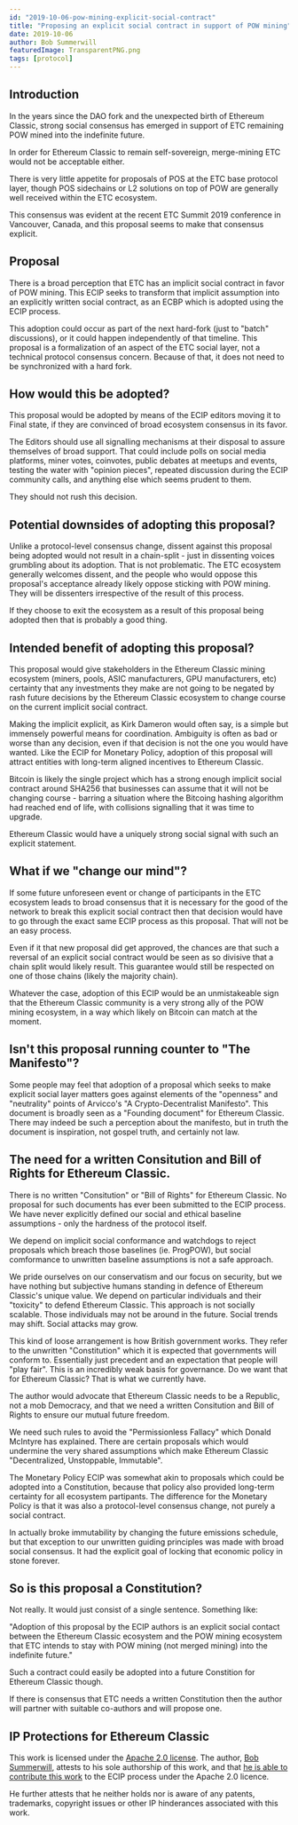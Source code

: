 ```yaml
---
id: "2019-10-06-pow-mining-explicit-social-contract"
title: "Proposing an explicit social contract in support of POW mining"
date: 2019-10-06
author: Bob Summerwill
featuredImage: TransparentPNG.png
tags: [protocol]
---
```


## Introduction

In the years since the DAO fork and the unexpected
birth of Ethereum Classic, strong social
consensus has emerged in support of ETC remaining
POW mined into the indefinite future.

In order for Ethereum Classic to remain
self-sovereign, merge-mining ETC would not be
acceptable either.

There is very little appetite for proposals of
POS at the ETC base protocol layer, though POS
sidechains or L2 solutions on top of POW are
generally well received within the ETC ecosystem.

This consensus was evident at the recent ETC Summit
2019 conference in Vancouver, Canada, and this
proposal seems to make that consensus explicit.

## Proposal

There is a broad perception that ETC has an implicit
social contract in favor of POW mining. This ECIP
seeks to transform that implicit assumption into
an explicitly written social contract, as an
ECBP which is adopted using the ECIP process.

This adoption could occur as part of the next
hard-fork (just to "batch" discussions), or it could
happen independently of that timeline. This
proposal is a formalization of an aspect of the
ETC social layer, not a technical protocol consensus
concern. Because of that, it does not need to be
synchronized with a hard fork.

## How would this be adopted?

This proposal would be adopted by means of the ECIP
editors moving it to Final state, if they are
convinced of broad ecosystem consensus in its
favor.

The Editors should use all signalling
mechanisms at their disposal to assure themselves
of broad support. That could include polls on social
media platforms, miner votes, coinvotes, public debates at meetups and events, testing the water
with "opinion pieces", repeated discussion during
the ECIP community calls, and anything else which seems prudent to them.

They should not rush this decision.

## Potential downsides of adopting this proposal?

Unlike a protocol-level consensus change,
dissent against this proposal being adopted would
not result in a chain-split - just in dissenting
voices grumbling about its adoption. That is not
problematic. The ETC ecosystem generally welcomes
dissent, and the people who would oppose this
proposal's acceptance already likely oppose
sticking with POW mining. They will be dissenters
irrespective of the result of this process.

If they choose to exit the ecosystem as a result
of this proposal being adopted then that is probably
a good thing.

## Intended benefit of adopting this proposal?

This proposal would give stakeholders in the Ethereum
Classic mining ecosystem (miners, pools, ASIC manufacturers, GPU manufacturers, etc) certainty
that any investments they make are not going to be
negated by rash future decisions by the Ethereum
Classic ecosystem to change course on the current
implicit social contract.

Making the implicit explicit, as Kirk Dameron
would often say, is a simple but immensely
powerful means for coordination.
Ambiguity is often as bad or worse than any decision,
even if that decision is not the one you would have
wanted. Like the ECIP for Monetary Policy, adoption
of this proposal will attract entities with long-term
aligned incentives to Ethereum Classic.

Bitcoin is likely the single project which has
a strong enough implicit social contract around
SHA256 that businesses can assume that it will not
be changing course - barring a situation where the
Bitcoing hashing algorithm had reached end of life,
with collisions signalling that it was time to
upgrade.

Ethereum Classic would have a uniquely strong social
signal with such an explicit statement.

## What if we "change our mind"?

If some future unforeseen event or change of
participants in the ETC ecosystem leads to broad
consensus that it is necessary for the good of the
network to break this explicit social contract then
that decision would have to go through the exact
same ECIP process as this proposal. That will
not be an easy process.

Even if it that new proposal did get approved,
the chances are that such a reversal of an
explicit social contract would be seen as so
divisive that a chain split would likely result.
This guarantee would still be respected on one of those chains (likely the majority chain).

Whatever the case, adoption of this ECIP would be
an unmistakeable sign that the Ethereum Classic
community is a very strong ally of the POW mining
ecosystem, in a way which likely on Bitcoin can
match at the moment.

## Isn't this proposal running counter to "The Manifesto"?

Some people may feel that adoption of a proposal
which seeks to make explicit social layer matters
goes against elements of the "openness"
and "neutrality" points of Arvicco's "A
Crypto-Decentralist Manifesto". This document
is broadly seen as a "Founding document" for
Ethereum Classic. There may indeed be such a perception about the manifesto, but in truth
the document is inspiration, not gospel truth,
and certainly not law.

## The need for a written Consitution and Bill of Rights for Ethereum Classic.

There is no written "Consitution" or "Bill of
Rights" for Ethereum Classic. No proposal for
such documents has ever been submitted to
the ECIP process. We have never explicitly
defined our social and ethical baseline
assumptions - only the hardness of
the protocol itself.

We depend on implicit social conformance and
watchdogs to reject proposals which breach those
baselines (ie. ProgPOW), but social comformance
to unwritten baseline assumptions is not a
safe approach.

We pride ourselves on our conservatism
and our focus on security, but we have nothing
but subjective humans standing in defence of Ethereum
Classic's unique value. We depend on particular
individuals and their "toxicity" to defend
Ethereum Classic. This approach is not socially
scalable. Those individuals may not be around
in the future. Social trends may shift.
Social attacks may grow.

This kind of loose arrangement is how British
government works. They refer to the unwritten
"Constitution" which it is expected that governments
will conform to. Essentially just precedent and
an expectation that people will "play fair".
This is an incredibly weak basis for governance.
Do we want that for Ethereum Classic?
That is what we currently have.

The author would advocate that Ethereum Classic
needs to be a Republic, not a mob Democracy, and
that we need a written Consitution and Bill of
Rights to ensure our mutual future freedom.

We need such rules to avoid the "Permissionless
Fallacy" which Donald McIntyre has explained.
There are certain proposals which would undermine
the very shared assumptions which make Ethereum
Classic "Decentralized, Unstoppable, Immutable".

The Monetary Policy ECIP was somewhat akin to
proposals which could be adopted into a
Constitution, because that policy also provided
long-term certainty for all ecosystem partipants.
The difference for the Monetary Policy is that
it was also a protocol-level consensus change,
not purely a social contract.

In actually broke immutability by changing the
future emissions schedule, but that exception
to our unwritten guiding principles was made
with broad social consensus. It had the
explicit goal of locking that economic policy
in stone forever.

## So is this proposal a Constitution?

Not really. It would just consist of a single
sentence. Something like:

"Adoption of this proposal by the ECIP authors
is an explicit social contact between the
Ethereum Classic ecosystem and the POW mining
ecosystem that ETC intends to stay with POW
mining (not merged mining) into the
indefinite future."

Such a contract could easily be adopted into
a future Constition for Ethereum Classic though.

If there is consensus that ETC needs a written
Constitution then the author will partner with
suitable co-authors and will propose one.

## IP Protections for Ethereum Classic

This work is licensed under the [Apache 2.0 license](https://www.apache.org/licenses/LICENSE-2.0).
The author,
[Bob Summerwill](https://bobsummerwill.com),
attests to his sole authorship of this work,
and that
[he is able to contribute this work](https://developercertificate.org/.)
to the ECIP process under the Apache 2.0 licence.

He further attests that he neither holds nor is aware of any patents, trademarks, copyright issues or other IP hinderances associated with this work.

